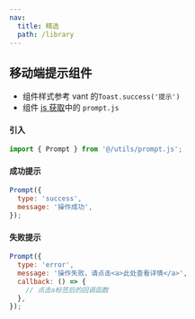 ```yaml
---
nav:
  title: 精选
  path: /library
---
```


## 移动端提示组件

- 组件样式参考 vant 的`Toast.success('提示')`
- 组件 [js 获取](https://github.com/KinXpeng/cins-docs/tree/main/utils)中的 `prompt.js`

#### 引入

```js
import { Prompt } from '@/utils/prompt.js';
```

#### 成功提示

```js
Prompt({
  type: 'success',
  message: '操作成功',
});
```

#### 失败提示

```js
Prompt({
  type: 'error',
  message: '操作失败，请点击<a>此处查看详情</a>',
  callback: () => {
    // 点击a标签后的回调函数
  },
});
```
